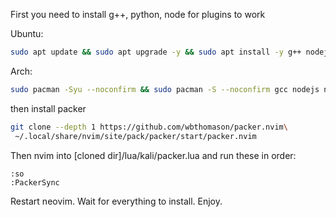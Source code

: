 First you need to install g++, python, node for plugins to work

Ubuntu:
```sh
sudo apt update && sudo apt upgrade -y && sudo apt install -y g++ nodejs npm python3 python3-pip git neovim unzip
```

Arch:
```sh
sudo pacman -Syu --noconfirm && sudo pacman -S --noconfirm gcc nodejs npm python-pip git unzip neovim
```

then install packer

```sh
git clone --depth 1 https://github.com/wbthomason/packer.nvim\
 ~/.local/share/nvim/site/pack/packer/start/packer.nvim
```

Then nvim into [cloned dir]/lua/kali/packer.lua
and run these in order:
```
:so
:PackerSync
```

Restart neovim. Wait for everything to install. Enjoy.
